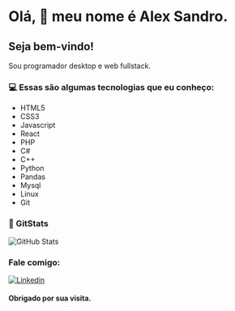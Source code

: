 # Olá, 👋 meu nome é Alex Sandro. 

## Seja bem-vindo!

Sou programador desktop e web fullstack. 

### 💻 Essas são algumas tecnologias que eu conheço:

- HTML5
- CSS3
- Javascript
- React
- PHP
- C#
- C++
- Python
- Pandas
- Mysql
- Linux
- Git

### 🚀  GitStats
![GitHub Stats](https://github-readme-stats.vercel.app/api/?username=alex-sandro&theme=tokyonight)

### Fale comigo:
[![Linkedin](https://img.shields.io/badge/LinkedIn-0077B5?style=for-the-badge&logo=linkedin&logoColor=white)](https://www.linkedin.com/in/alexssoliveira/)

#### Obrigado por sua visita.